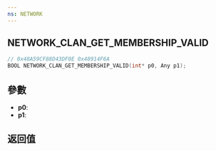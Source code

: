 ```yaml
---
ns: NETWORK
---
```

## NETWORK_CLAN_GET_MEMBERSHIP_VALID

```c
// 0x48A59CF88D43DF0E 0x48914F6A
BOOL NETWORK_CLAN_GET_MEMBERSHIP_VALID(int* p0, Any p1);
```


## 參數
* **p0**: 
* **p1**: 

## 返回值
